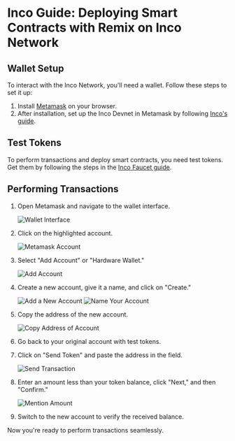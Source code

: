 # Inco Guide: Deploying Smart Contracts with Remix on Inco Network

## Wallet Setup

To interact with the Inco Network, you'll need a wallet. Follow these steps to set it up:

1. Install [Metamask](https://metamask.io/download/) on your browser.
2. After installation, set up the Inco Devnet in Metamask by following [Inco's guide](https://docs.inco.network/getting-started/connect-metamask).

## Test Tokens

To perform transactions and deploy smart contracts, you need test tokens. Get them by following the steps in the [Inco Faucet guide](https://docs.inco.network/getting-started/faucet).

## Performing Transactions

1. Open Metamask and navigate to the wallet interface.

   ![Wallet Interface](assets/wallet_interface.png)

2. Click on the highlighted account.

   ![Metamask Account](assets/highlighted_account.png)

3. Select "Add Account" or "Hardware Wallet."

   ![Add Account](assets/add_account.png)

4. Create a new account, give it a name, and click on "Create."

   ![Add a New Account](assets/add_a_new_account.png)
   ![Name Your Account](assets/give_name_to_account.png)

5. Copy the address of the new account.

   ![Copy Address of Account](assets/copy_address_of_account.png)

6. Go back to your original account with test tokens.

7. Click on "Send Token" and paste the address in the field.

   ![Send Transaction](assets/click_on_send.png)

8. Enter an amount less than your token balance, click "Next," and then "Confirm."

   ![Mention Amount](assets/mention_amount.png)

9. Switch to the new account to verify the received balance.

Now you're ready to perform transactions seamlessly.